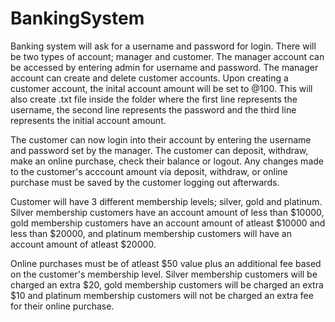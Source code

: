 # BankingSystem

Banking system will ask for a username and password for login. There will be two types of account; manager and customer. The manager account can be accessed by entering admin for username and password. The manager account can create and delete customer accounts. Upon creating a customer account, the inital account amount will be set to @100. This will also create .txt file inside the folder where the first line represents the username, the second line represents the password and the third line represents the initial account amount. 

The customer can now login into their account by entering the username and password set by the manager. The customer can deposit, withdraw, make an online purchase, check their balance or logout. Any changes made to the customer's acccount amount via deposit, withdraw, or online purchase must be saved by the customer logging out afterwards. 

Customer will have 3 different membership levels; silver, gold and platinum. Silver membership customers have an account amount of less than $10000, gold membership customers have an account amount of atleast $10000 and less than $20000, and platinum membership customers will have an account amount of atleast $20000. 

Online purchases must be of atleast $50 value plus an additional fee based on the customer's membership level. Silver membership customers will be charged an extra $20, gold membership customers will be charged an extra $10 and platinum membership customers will not be charged an extra fee for their online purchase. 

